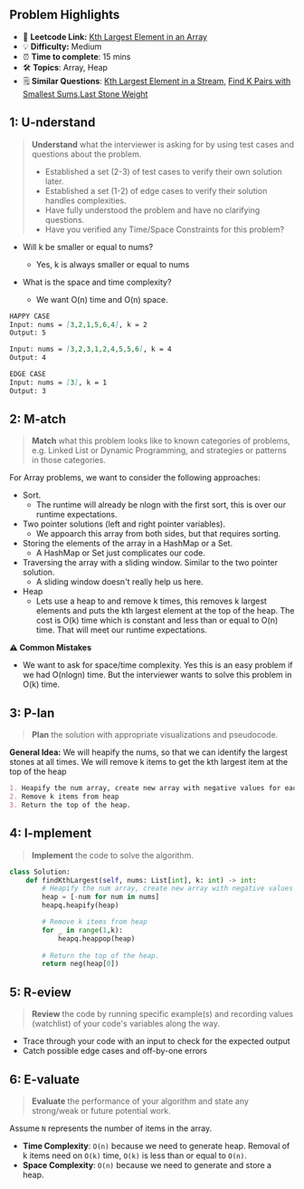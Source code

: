 ## Problem Highlights

* 🔗 **Leetcode Link:** [Kth Largest Element in an Array](https://leetcode.com/problems/kth-largest-element-in-an-array/)
* 💡 **Difficulty:** Medium
* ⏰ **Time to complete**: 15 mins
* 🛠️ **Topics**: Array, Heap 
* 🗒️ **Similar Questions**: [Kth Largest Element in a Stream](https://leetcode.com/problems/kth-largest-element-in-a-stream/), [Find K Pairs with Smallest Sums](https://leetcode.com/problems/find-k-pairs-with-smallest-sums/),[Last Stone Weight](https://leetcode.com/problems/last-stone-weight/)
    
## 1: U-nderstand
 
> **Understand** what the interviewer is asking for by using test cases and questions about the problem.
> 
> - Established a set (2-3) of test cases to verify their own solution later.
> - Established a set (1-2) of edge cases to verify their solution handles complexities.
> - Have fully understood the problem and have no clarifying questions.
> - Have you verified any Time/Space Constraints for this problem?

- Will k be smaller or equal to nums?
    - Yes, k is always smaller or equal to nums

- What is the space and time complexity?
    - We want O(n) time and O(n) space. 


```markdown
HAPPY CASE
Input: nums = [3,2,1,5,6,4], k = 2
Output: 5

Input: nums = [3,2,3,1,2,4,5,5,6], k = 4
Output: 4

EDGE CASE
Input: nums = [3], k = 1
Output: 3
```   
    
## 2: M-atch

<!-- See https://docs.google.com/document/d/1hYT1hoOJ6pFIt8A5q-PIZmYP7pB4WqlzyUJgFx9x2mY/edit#heading=h.ya2de4n4zsds for list of algorithms based on question type-->

> **Match** what this problem looks like to known categories of problems, e.g. Linked List or Dynamic Programming, and strategies or patterns in those categories.

For Array problems, we want to consider the following approaches:

- Sort. 
    - The runtime will already be nlogn with the first sort, this is over our runtime expectations.
- Two pointer solutions (left and right pointer variables). 
    - We appoarch this array from both sides, but that requires sorting.
- Storing the elements of the array in a HashMap or a Set. 
    - A HashMap or Set just complicates our code.
- Traversing the array with a sliding window. Similar to the two pointer solution. 
    - A sliding window doesn't really help us here.
- Heap
    - Lets use a heap to and remove k times, this removes k largest elements and puts the kth largest element at the top of the heap. The cost is O(k) time which is constant and less than or equal to O(n) time. That will meet our runtime expectations.

**⚠️ Common Mistakes**

* We want to ask for space/time complexity. Yes this is an easy problem if we had O(nlogn) time. But the interviewer wants to solve this problem in O(k) time.


## 3: P-lan

> **Plan** the solution with appropriate visualizations and pseudocode.

**General Idea:** We will heapify the nums, so that we can identify the largest stones at all times. We will remove k items to get the kth largest item at the top of the heap


```markdown
1. Heapify the num array, create new array with negative values for each num, because python only supports minimum heaps.
2. Remove k items from heap
3. Return the top of the heap. 
```

## 4: I-mplement

> **Implement** the code to solve the algorithm.

```python
class Solution:
    def findKthLargest(self, nums: List[int], k: int) -> int:
        # Heapify the num array, create new array with negative values for each num, because python only supports minimum heaps.
        heap = [-num for num in nums]
        heapq.heapify(heap)

        # Remove k items from heap
        for _ in range(1,k):
            heapq.heappop(heap)
        
        # Return the top of the heap.
        return neg(heap[0])
```
    
## 5: R-eview

> **Review** the code by running specific example(s) and recording values (watchlist) of your code's variables along the way.

- Trace through your code with an input to check for the expected output
- Catch possible edge cases and off-by-one errors

## 6: E-valuate

> **Evaluate** the performance of your algorithm and state any strong/weak or future potential work.

Assume `N` represents the number of items in the array.

* **Time Complexity**: `O(n)` because we need to generate heap. Removal of k items need on `O(k)` time, `O(k)` is less than or equal to `O(n)`.
* **Space Complexity**: `O(n)` because we need to generate and store a heap. 